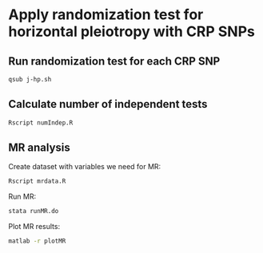 
# Apply randomization test for horizontal pleiotropy with CRP SNPs


## Run randomization test for each CRP SNP

```bash
qsub j-hp.sh
```





## Calculate number of independent tests

```bash
Rscript numIndep.R
```


## MR analysis

Create dataset with variables we need for MR:

```bash
Rscript mrdata.R
```

Run MR:

```bash
stata runMR.do
```

Plot MR results:

```bash
matlab -r plotMR
```
